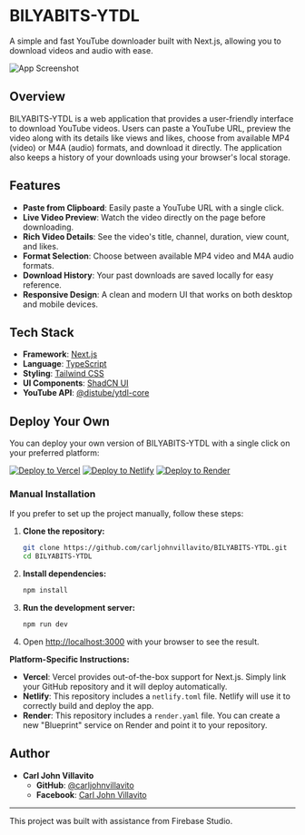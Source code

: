 # BILYABITS-YTDL

A simple and fast YouTube downloader built with Next.js, allowing you to download videos and audio with ease.

![App Screenshot](https://placehold.co/800x450.png)

## Overview

BILYABITS-YTDL is a web application that provides a user-friendly interface to download YouTube videos. Users can paste a YouTube URL, preview the video along with its details like views and likes, choose from available MP4 (video) or M4A (audio) formats, and download it directly. The application also keeps a history of your downloads using your browser's local storage.

## Features

- **Paste from Clipboard**: Easily paste a YouTube URL with a single click.
- **Live Video Preview**: Watch the video directly on the page before downloading.
- **Rich Video Details**: See the video's title, channel, duration, view count, and likes.
- **Format Selection**: Choose between available MP4 video and M4A audio formats.
- **Download History**: Your past downloads are saved locally for easy reference.
- **Responsive Design**: A clean and modern UI that works on both desktop and mobile devices.

## Tech Stack

- **Framework**: [Next.js](https://nextjs.org/)
- **Language**: [TypeScript](https://www.typescriptlang.org/)
- **Styling**: [Tailwind CSS](https://tailwindcss.com/)
- **UI Components**: [ShadCN UI](https://ui.shadcn.com/)
- **YouTube API**: [@distube/ytdl-core](https://github.com/distubejs/ytdl-core)

## Deploy Your Own

You can deploy your own version of BILYABITS-YTDL with a single click on your preferred platform:

[![Deploy to Vercel](https://vercel.com/button)](https://vercel.com/new/clone?repository-url=https%3A%2F%2Fgithub.com%2Fcarljohnvillavito%2FBILYABITS-YTDL)
[![Deploy to Netlify](https://www.netlify.com/img/deploy/button.svg)](https://app.netlify.com/start/deploy?repository=https%3A%2F%2Fgithub.com%2Fcarljohnvillavito%2FBILYABITS-YTDL)
[![Deploy to Render](https://render.com/images/deploy-to-render-button.svg)](https://render.com/deploy?repo=https%3A%2F%2Fgithub.com%2Fcarljohnvillavito%2FBILYABITS-YTDL)

### Manual Installation

If you prefer to set up the project manually, follow these steps:

1.  **Clone the repository:**
    ```bash
    git clone https://github.com/carljohnvillavito/BILYABITS-YTDL.git
    cd BILYABITS-YTDL
    ```

2.  **Install dependencies:**
    ```bash
    npm install
    ```

3.  **Run the development server:**
    ```bash
    npm run dev
    ```

4.  Open [http://localhost:3000](http://localhost:3000) with your browser to see the result.

**Platform-Specific Instructions:**

-   **Vercel**: Vercel provides out-of-the-box support for Next.js. Simply link your GitHub repository and it will deploy automatically.
-   **Netlify**: This repository includes a `netlify.toml` file. Netlify will use it to correctly build and deploy the app.
-   **Render**: This repository includes a `render.yaml` file. You can create a new "Blueprint" service on Render and point it to your repository.

## Author

- **Carl John Villavito**
  - **GitHub**: [@carljohnvillavito](https://github.com/carljohnvillavito)
  - **Facebook**: [Carl John Villavito](https://facebook.com/carljohn.villavito)

---

This project was built with assistance from Firebase Studio.